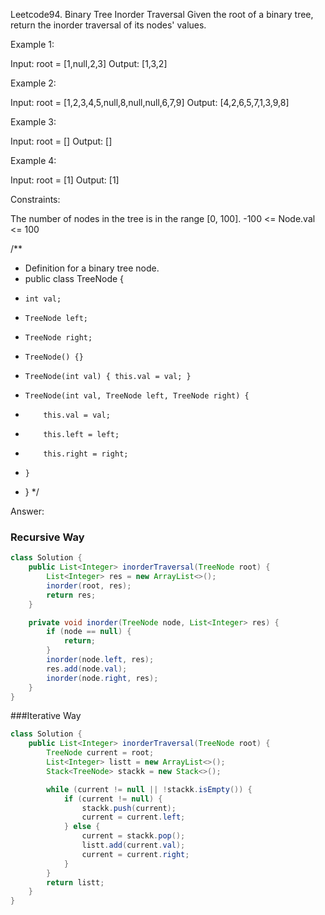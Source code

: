 Leetcode94. Binary Tree Inorder Traversal
Given the root of a binary tree, return the inorder traversal of its nodes' values.

Example 1:

Input: root = [1,null,2,3]
Output: [1,3,2]

Example 2:

Input: root = [1,2,3,4,5,null,8,null,null,6,7,9]
Output: [4,2,6,5,7,1,3,9,8]

Example 3:

Input: root = []
Output: []

Example 4:

Input: root = [1]
Output: [1]

 

Constraints:

The number of nodes in the tree is in the range [0, 100].
-100 <= Node.val <= 100

/**
 * Definition for a binary tree node.
 * public class TreeNode {
 *     int val;
 *     TreeNode left;
 *     TreeNode right;
 *     TreeNode() {}
 *     TreeNode(int val) { this.val = val; }
 *     TreeNode(int val, TreeNode left, TreeNode right) {
 *         this.val = val;
 *         this.left = left;
 *         this.right = right;
 *     }
 * }
 */


Answer:
### Recursive Way

```java
class Solution {
    public List<Integer> inorderTraversal(TreeNode root) {
        List<Integer> res = new ArrayList<>();
        inorder(root, res);
        return res;
    }

    private void inorder(TreeNode node, List<Integer> res) {
        if (node == null) {
            return;
        }
        inorder(node.left, res);
        res.add(node.val);
        inorder(node.right, res);
    }
}

```
###Iterative Way 

```java
class Solution {
    public List<Integer> inorderTraversal(TreeNode root) {
        TreeNode current = root;
        List<Integer> listt = new ArrayList<>();
        Stack<TreeNode> stackk = new Stack<>();

        while (current != null || !stackk.isEmpty()) {
            if (current != null) {
                stackk.push(current);
                current = current.left;
            } else {
                current = stackk.pop();
                listt.add(current.val);
                current = current.right;
            }
        }
        return listt;
    }
}





